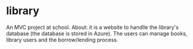 # library

An MVC project at school.
About: it is a website to handlle the library's database (the database is stored in Azure). The users can manage books, library users and the borrow/lending process.

